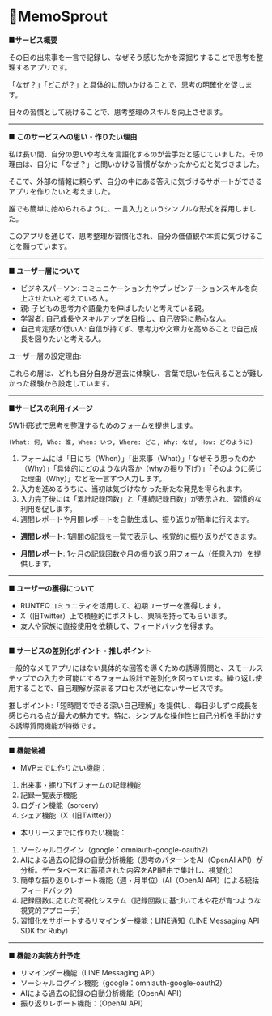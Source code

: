 # 🌱MemoSprout


**■サービス概要**

その日の出来事を一言で記録し、なぜそう感じたかを深掘りすることで思考を整理するアプリです。

「なぜ？」「どこが？」と具体的に問いかけることで、思考の明確化を促します。

日々の習慣として続けることで、思考整理のスキルを向上させます。

---

**■ このサービスへの思い・作りたい理由**

私は長い間、自分の思いや考えを言語化するのが苦手だと感じていました。その理由は、自分に「なぜ？」と問いかける習慣がなかったからだと気づきました。

そこで、外部の情報に頼らず、自分の中にある答えに気づけるサポートができるアプリを作りたいと考えました。

誰でも簡単に始められるように、一言入力というシンプルな形式を採用しました。

このアプリを通じて、思考整理が習慣化され、自分の価値観や本質に気づけることを願っています。

---

**■ ユーザー層について**

- ビジネスパーソン: コミュニケーション力やプレゼンテーションスキルを向上させたいと考えている人。
- 親: 子どもの思考力や語彙力を伸ばしたいと考えている親。
- 学習者: 自己成長やスキルアップを目指し、自己啓発に熱心な人。
- 自己肯定感が低い人: 自信が持てず、思考力や文章力を高めることで自己成長を図りたいと考える人。
 
ユーザー層の設定理由:

これらの層は、どれも自分自身が過去に体験し、言葉で思いを伝えることが難しかった経験から設定しています。

---

**■サービスの利用イメージ**

5W1H形式で思考を整理するためのフォームを提供します。

`(What: 何, Who: 誰, When: いつ, Where: どこ, Why: なぜ, How: どのように)`

1. フォームには「日にち（When）」「出来事（What）」「なぜそう思ったのか（Why）」「具体的にどのような内容か（whyの掘り下げ）」「そのように感じた理由（Why）」などを一言ずつ入力します。
2. 入力を進めるうちに、当初は気づけなかった新たな発見を得られます。
3. 入力完了後には「累計記録回数」と「連続記録日数」が表示され、習慣的な利用を促します。
4. 週間レポートや月間レポートを自動生成し、振り返りが簡単に行えます。

  - **週間レポート**: 1週間の記録を一覧で表示し、視覚的に振り返りができます。

  - **月間レポート**: 1ヶ月の記録回数や月の振り返り用フォーム（任意入力）を提供します。

---

**■ ユーザーの獲得について**

- RUNTEQコミュニティを活用して、初期ユーザーを獲得します。
- X（旧Twitter）上で積極的にポストし、興味を持ってもらいます。
- 友人や家族に直接使用を依頼して、フィードバックを得ます。

---

**■ サービスの差別化ポイント・推しポイント**

一般的なメモアプリにはない具体的な回答を導くための誘導質問と、スモールステップでの入力を可能にするフォーム設計で差別化を図っています。繰り返し使用することで、自己理解が深まるプロセスが他にないサービスです。

推しポイント:「短時間でできる深い自己理解」を提供し、毎日少しずつ成長を感じられる点が最大の魅力です。特に、シンプルな操作性と自己分析を手助けする誘導質問機能が特徴です。

---

**■ 機能候補**

- MVPまでに作りたい機能：
1. 出来事・掘り下げフォームの記録機能
2. 記録一覧表示機能
3. ログイン機能（sorcery）
4. シェア機能（X（旧Twitter））

- 本リリースまでに作りたい機能：
1. ソーシャルログイン（google：omniauth-google-oauth2）
2. AIによる過去の記録の自動分析機能（思考のパターンをAI（OpenAI API）が分析。データベースに蓄積された内容をAPI経由で集計し、視覚化）
3. 簡単な振り返りレポート機能（週・月単位）(AI（OpenAI API）による統括フィードバック)
4. 記録回数に応じた可視化システム（記録回数に基づいて木や花が育つような視覚的アプローチ）
5. 習慣化をサポートするリマインダー機能：LINE通知（LINE Messaging API SDK for Ruby）

---

**■ 機能の実装方針予定**
- リマインダー機能（LINE Messaging API）
- ソーシャルログイン機能（google：omniauth-google-oauth2）
- AIによる過去の記録の自動分析機能（OpenAI API）
- 振り返りレポート機能：（OpenAI API）
  
